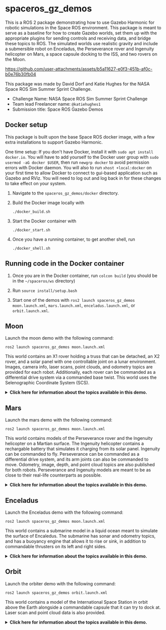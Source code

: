 # spaceros_gz_demos

This is a ROS 2 package demonstrating how to use Gazebo Harmonic for robotic simulations in the Space ROS environment. This package is meant to serve as a baseline for how to create Gazebo worlds, set them up with the appropriate plugins for sending controls and receiving data, and bridge these topics to ROS. The simulated worlds use realistic gravity and include a submersible robot on Enceladus, the Perseverance rover and Ingenuity helicopter on Mars, a space capsule docking to the ISS, and two rovers on the Moon. 


https://github.com/user-attachments/assets/b5a11627-e0f3-451b-af0c-b0e76b30fb04


This package was made by David Dorf and Katie Hughes for the NASA Space ROS Sim Summer Sprint Challenge.
* Challenge Name: NASA Space ROS Sim Summer Sprint Challenge
* Team lead Freelancer name: `@katiehughes1`
* Submission title: Space ROS Gazebo Demos


## Docker setup

This package is built upon the base Space ROS docker image, with a few extra installations to support Gazebo Harmonic.

One time setup: If you don't have Docker, install it with `sudo apt install docker.io`. You will have to add yourself to the Docker user group with `sudo usermod -aG docker $USER`, then run `newgrp docker` to avoid permission errors with Docker daemon. You will also to run `xhost +local:docker` on your first time to allow Docker to connect to gui-based application such as Gazebo and RViz. You will need to log out and log back in for these changes to take effect on your system.

1. Navigate to the `spaceros_gz_demos/docker` directory.

2. Build the Docker image locally with

    ```./docker_build.sh```

3. Start the Docker container with

    ```./docker_start.sh```

4. Once you have a running container, to get another shell, run 

    ```./docker_shell.sh```

## Running code in the Docker container
1. Once you are in the Docker container, run `colcon build` (you should be in the `~/spaceros/ws` directory)

2. Run `source install/setup.bash`

3. Start one of the demos with `ros2 launch spaceros_gz_demos moon.launch.xml`, `mars.launch.xml`, `enceladus.launch.xml`, or `orbit.launch.xml`.

## Moon
Launch the moon demo with the following command:

```ros2 launch spaceros_gz_demos moon.launch.xml```

This world contains an X1 rover holding a truss that can be detached, an X2 rover, and a solar panel with one controllable joint on a lunar environment.
Images, camera info, laser scans, point clouds, and odometry topics are provided for each robot.
Additionally, each rover can be commanded as a differential drive system via a commanded base twist.
This world uses the Selenographic Coordinate System (SCS). 


<details>
<summary><b>Click here for information about the topics available in this demo.</b></summary>
<br>

| Topic Name | Topic Type | Description | 
| ---------- | ---------- | ----------- |
| ` /X1/camera_front/camera_info ` | ` sensor_msgs/msg/CameraInfo ` |  Camera info for X1's front camera  |
| ` /X1/camera_front/image ` | ` sensor_msgs/msg/Image ` |  Image on X1's front camera  |
| ` /X1/cmd_vel ` | ` geometry_msgs/msg/Twist ` |  Used to command the X1's base velocity  |
| ` /X1/front_laser/scan ` | ` sensor_msgs/msg/LaserScan ` |  Laser scan from the X1's camera  |
| ` /X1/front_laser/scan/points ` | ` sensor_msgs/msg/PointCloud2 ` |  Point cloud from the X1's camera  |
| ` /X1/imu_sensor/imu ` | ` sensor_msgs/msg/Imu ` |  IMU data from X1  |
| ` /X1/odometry ` | ` nav_msgs/msg/Odometry ` |  Base odometry topic from X1  |
| ` /X1/odometry_with_covariance ` | ` nav_msgs/msg/Odometry ` |  Odometry with covariance from X1  |
| ` /X1/truss/attach ` | ` std_msgs/msg/Empty ` |  Used to attach the truss on the back of the X1  |
| ` /X1/truss/detach ` | ` std_msgs/msg/Empty ` |  Used to detach the truss on the back of the X1  |
| ` /X2/camera_front/camera_info ` | ` sensor_msgs/msg/CameraInfo ` |  Camera info for X2's front camera  |
| ` /X2/camera_front/image ` | ` sensor_msgs/msg/Image ` |  Image on X2's front camera  |
| ` /X2/cmd_vel ` | ` geometry_msgs/msg/Twist ` |  Used to command the X2's base velocity  |
| ` /X2/front_laser/scan ` | ` sensor_msgs/msg/LaserScan ` |  Laser scan from the X2's camera  |
| ` /X2/front_laser/scan/points ` | ` sensor_msgs/msg/PointCloud2 ` |  Point cloud from the X2's camera  |
| ` /X2/imu_sensor/imu ` | ` sensor_msgs/msg/Imu ` |  IMU data from X2  |
| ` /X2/odometry ` | ` nav_msgs/msg/Odometry ` |  Base odometry topic from X2  |
| ` /X2/odometry_with_covariance ` | ` nav_msgs/msg/Odometry ` |  Odometry with covariance from the X2  |
| ` /solar_panel/joint ` | ` std_msgs/msg/Float64 ` |  Used to command the joint of the solar panel  |
| ` /tf ` | ` tf2_msgs/msg/TFMessage ` |  TF topic containing odometry from both the X1 and X2  |



</details>



## Mars
Launch the mars demo with the following command:

```ros2 launch spaceros_gz_demos moon.launch.xml```

This world contains models of the Perseverance rover and the Ingenuity helicopter on a Martian surface.
The Ingenuity helicopter contains a rechargable battery that simulates it charging from its solar panel.
Ingenuity can be commanded to fly.
Perseverance can be commanded as a differential drive system, and its arm joints can also be commanded to move.
Odometry, image, depth, and point cloud topics are also published for both robots.
Perseverance and Ingenuity models are meant to be as close to their real-life counterparts as possible.

<details>
<summary><b>Click here for information about the topics available in this demo.</b></summary>
<br>

| Topic Name | Topic Type | Description | 
| ---------- | ---------- | ----------- |
| ` /ingenuity/battery_recharge_start ` | ` std_msgs/msg/Bool ` |  Publish `True` to start recharging the battery, and `False` to stop  |
| ` /ingenuity/battery_state ` | ` sensor_msgs/msg/BatteryState ` |  Used to view the current battery charge  |
| ` /ingenuity/bottom_blades/thrust ` | ` std_msgs/msg/Float64 ` |  Command thrust to the bottom set of blades  |
| ` /ingenuity/top_blades/thrust ` | ` std_msgs/msg/Float64 ` |  Command thrust to the top set of blades  |
| ` /ingenuity/camera ` | ` sensor_msgs/msg/Image ` |  Image from Ingenuity's camera  |
| ` /ingenuity/camera_info ` | ` sensor_msgs/msg/CameraInfo ` |  Camera info from Ingenuity's camera  |
| ` /ingenuity/depth_camera ` | ` sensor_msgs/msg/Image ` |  Depth image from Ingenuity's camera  |
| ` /ingenuity/depth_camera/points ` | ` sensor_msgs/msg/PointCloud2 ` |  Point cloud from Ingenuity's camera  |
| ` /ingenuity/odometry ` | ` nav_msgs/msg/Odometry ` |  Odometry from Ingenuity  |
| ` /ingenuity/swashplate_1/joint ` | ` std_msgs/msg/Float64 ` |  Used to tilt Ingenuity's propellers around the x axis (range: -0.3 - 0.3)  |
| ` /ingenuity/swashplate_2/joint ` | ` std_msgs/msg/Float64 ` |  Used to tilt Ingenuity's propellers around the y axis (range: -0.3 - 0.3)  |
| ` /perseverance/arm/joint_1 ` | ` std_msgs/msg/Float64 ` |  Command joint 1 on Perseverance's arm (range: -3.14 - 3.14)  |
| ` /perseverance/arm/joint_2 ` | ` std_msgs/msg/Float64 ` |  Command joint 2 on Perseverance's arm (range: -3.14 - 3.14)  |
| ` /perseverance/arm/joint_3 ` | ` std_msgs/msg/Float64 ` |  Command joint 3 on Perseverance's arm (range: -3.14 - 3.14)  |
| ` /perseverance/arm/joint_4 ` | ` std_msgs/msg/Float64 ` |  Command joint 4 on Perseverance's arm (range: -3.14 - 3.14)  |
| ` /perseverance/arm/joint_5 ` | ` std_msgs/msg/Float64 ` |  Command joint 5 on Perseverance's arm (range: -3.14 - 3.14)  |
| ` /perseverance/camera ` | ` sensor_msgs/msg/Image ` |  Image from Perseverance's camera  |
| ` /perseverance/camera_info ` | ` sensor_msgs/msg/CameraInfo ` |  Camera info from Perseverance's camera  |
| ` /perseverance/camera_yaw ` | ` std_msgs/msg/Float64 ` |  Used to tilt Perseverance's camera around the yaw/azimuth (range: 0 to 6.28) |
| ` /perseverance/cmd_vel ` | ` geometry_msgs/msg/Twist ` |  Used to command Perseverance's base velocity  |
| ` /perseverance/depth_camera ` | ` sensor_msgs/msg/Image ` |  Depth image from Perseverance's camera  |
| ` /perseverance/depth_camera/points ` | ` sensor_msgs/msg/PointCloud2 ` |  Point cloud from Perseverance's camera  |
| ` /perseverance/odometry ` | ` nav_msgs/msg/Odometry ` |  Odometry from Perseverance  |
| ` /tf ` | ` tf2_msgs/msg/TFMessage ` |  Topic containing odometry transforms for both robots  |


</details>


## Enceladus
Launch the Enceladus demo with the following command:

```ros2 launch spaceros_gz_demos moon.launch.xml```

This world contains a submarine model in a liquid ocean meant to simulate the surface of Encaledus.
The submarine has sonar and odometry topics, and has a buoyancy engine that allows it to rise or sink, in addition to commandable thrusters on its left and right sides.


<details>
<summary><b>Click here for information about the topics available in this demo.</b></summary>
<br>

| Topic Name | Topic Type | Description | 
| ---------- | ---------- | ----------- |
| ` /submarine/buoyancy_engine ` | ` std_msgs/msg/Float64 ` |  Used to determine the volume of air in the buoyancy engine, which will either lower or raise the submarine (range: -30.0 - 30.0) |
| ` /submarine/left_thrust ` | ` std_msgs/msg/Float64 ` |  Control the left thruster  |
| ` /submarine/right_thrust ` | ` std_msgs/msg/Float64 ` |  Control the right thruster  |
| ` /submarine/odometry ` | ` nav_msgs/msg/Odometry ` |  Odometry of the submarine  |
| ` /submarine/sonar ` | ` sensor_msgs/msg/LaserScan ` |  Laser scan correspoinding to sonar points  |
| ` /submarine/sonar/points ` | ` sensor_msgs/msg/PointCloud2 ` |  Submarine's point cloud  |


</details>

## Orbit
Launch the orbiter demo with the following command:

```ros2 launch spaceros_gz_demos orbit.launch.xml```

This world contains a model of the International Space Station in orbit above the Earth alongside a commandable capsule that it can try to dock at.
Laser scan and point cloud data is also provided.

<details>
<summary><b>Click here for information about the topics available in this demo.</b></summary>
<br>

| Topic Name | Topic Type | Description | 
| ---------- | ---------- | ----------- |
| ` /capsule/lidar ` | ` sensor_msgs/msg/LaserScan ` |  Laser scan from capsule  |
| ` /capsule/lidar/points ` | ` sensor_msgs/msg/PointCloud2 ` |  Point cloud from capsule  |
| ` /capsule/thrust/pitch ` | ` std_msgs/msg/Float64 ` |  Control the pitch of the capsule  |
| ` /capsule/thrust/push ` | ` std_msgs/msg/Float64 ` |  Control the push of the capsule  |
| ` /capsule/thrust/yaw ` | ` std_msgs/msg/Float64 ` |  Control the yaw of the capsule  |


</details>
